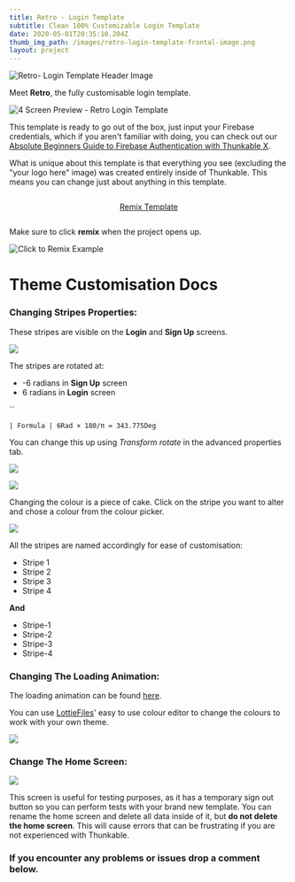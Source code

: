 ```yaml
---
title: Retro - Login Template
subtitle: Clean 100% Customizable Login Template
date: 2020-05-01T20:35:10.204Z
thumb_img_path: /images/retro-login-template-frontal-image.png
layout: project
---
```

![Retro- Login Template Header Image](/images/retro-login-template-frontal-image.png)

Meet **Retro**, the fully customisable login template. 

![4 Screen Preview - Retro Login Template](/images/4-screen-app-preview-retro-1.png)

This template is ready to go out of the box, just input your Firebase credentials, which if you aren't familiar with doing, you can check out our [Absolute Beginners Guide to Firebase Authentication with Thunkable X](/posts/authentication/).

What is unique about this template is that everything you see (excluding the "your logo here" image) was created entirely inside of Thunkable. This means you can change just about anything in this template. 

<div style="display: flex; justify-content: center;">

<p class="block-cta">
<a href="https://x.thunkable.com/projects/5ea215cc6d1fee15b0d68df1/1f44e23c-52d6-4205-993f-c4b84d9b99fc/designer" class="button">Remix Template</a>
</p>

</div>

Make sure to click **remix** when the project opens up.

![Click to Remix Example](/images/click-to-remix-example.png)

# Theme Customisation Docs

### Changing Stripes Properties:

These stripes are visible on the **Login** and **Sign Up** screens.

![](/images/stripes-design-view-preview.png)

The stripes are rotated at:

* \-6 radians in **Sign Up** screen
* 6 radians in **Login** screen

``

```
| Formula | 6Rad × 180/π = 343.775Deg
```

You can change this up using *Transform rotate* in the advanced properties tab.

![](/images/stripes-design-view-adding-the-6-rad.png)

![](/images/stripe-rotate-properties.png)

Changing the colour is a piece of cake. Click on the stripe you want to alter and chose a colour from the colour picker.

![](/images/change-stripe-colour-preview.png)

All the stripes are named accordingly for ease of customisation:

* Stripe 1
* Stripe 2
* Stripe 3
* Stripe 4

**And**

* Stripe-1
* Stripe-2
* Stripe-3
* Stripe-4

### Changing The Loading Animation:

The loading animation can be found [here](https://lottiefiles.com/21462-loader-jumps). 

You can use [LottieFiles](https://lottiefiles.com)' easy to use colour editor to change the colours to work with your own theme.

![](/images/lottiefiles-edit-layers-preview.png)



### Change The Home Screen:

![](/images/testing-home-screen-preview.png)

This screen is useful for testing purposes, as it has a temporary sign out button so you can perform tests with your brand new template. You can rename the home screen and delete all data inside of it, but **do not delete the home screen**. This will cause errors that can be frustrating if you are not experienced with Thunkable.





### If you encounter any problems or issues drop a comment below.